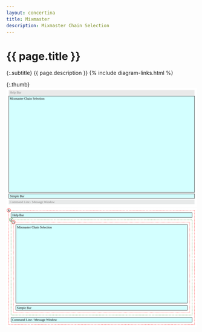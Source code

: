 ```yaml
---
layout: concertina
title: Mixmaster
description: Mixmaster Chain Selection
---
```


# {{ page.title }}

{:.subtitle}
{{ page.description }}
{% include diagram-links.html %}

{:.thumb}
![s-dlg-mixmaster](images/s-dlg-mixmaster.svg)
![l-dlg-mixmaster](images/l-dlg-mixmaster.svg)
